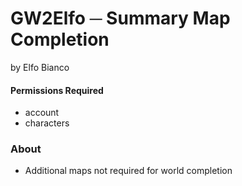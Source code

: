 # GW2Elfo ─ Summary Map Completion
by Elfo Bianco

#### Permissions Required
* account
* characters

### About
* Additional maps not required for world completion
